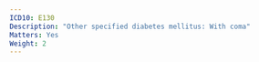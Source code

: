 ```yaml
---
ICD10: E130
Description: "Other specified diabetes mellitus: With coma"
Matters: Yes
Weight: 2
---
```

